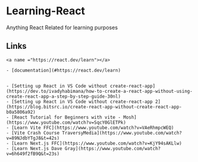 # Learning-React

Anything React Related for learning purposes

## Links
    <a name ="https://react.dev/learn"></a>
    
    - [documentation](#https://react.dev/learn)
        
        
    - [Setting up React in VS Code without create-react-app](https://dev.to/ivadyhabimana/how-to-create-a-react-app-without-using-create-react-app-a-step-by-step-guide-30nl)
    - [Setting up React in VS Code without create-react-app 2](https://blog.bitsrc.io/create-react-app-without-create-react-app-b0a5806a92)
    - [React Tutorial for Beginners with vite - Mosh](https://www.youtube.com/watch?v=SqcY0GlETPk)
    - [Learn Vite FFC](https://www.youtube.com/watch?v=VAeRhmpcWEQ)
    - [Vite Crash Course TraversyMedia](https://www.youtube.com/watch?v=89NJdbYTgJ8&t=42s)
    - [Learn Next.js FFC](https://www.youtube.com/watch?v=KjY94sAKLlw)
    - [Learn Next.js Dave Gray](https://www.youtube.com/watch?v=6h649f2fB9Q&t=23s)
